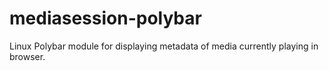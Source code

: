 # mediasession-polybar
Linux Polybar module for displaying metadata of media currently playing in browser.
